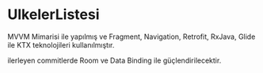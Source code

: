 # UlkelerListesi

MVVM Mimarisi ile yapılmış ve Fragment, Navigation, Retrofit, RxJava, Glide ile KTX teknolojileri kullanılmıştır.

ilerleyen commitlerde Room ve Data Binding ile güçlendirilecektir.
